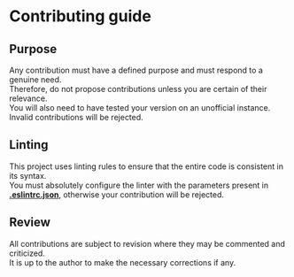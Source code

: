 # Contributing guide

## Purpose
Any contribution must have a defined purpose and must respond to a genuine need.  
Therefore, do not propose contributions unless you are certain of their relevance.  
You will also need to have tested your version on an unofficial instance. Invalid contributions will be rejected.

## Linting
This project uses linting rules to ensure that the entire code is consistent in its syntax.  
You must absolutely configure the linter with the parameters present in **[.eslintrc.json](.eslintrc.json)**, otherwise your contribution will be rejected.

## Review
All contributions are subject to revision where they may be commented and criticized.  
It is up to the author to make the necessary corrections if any.
